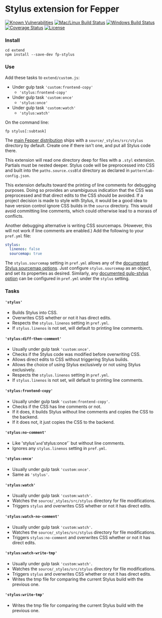 # Stylus extension for Fepper

[![Known Vulnerabilities][snyk-image]][snyk-url]
[![Mac/Linux Build Status][travis-image]][travis-url]
[![Windows Build Status][appveyor-image]][appveyor-url]
[![Coverage Status][coveralls-image]][coveralls-url]
[![License][license-image]][license-url]

### Install

```shell
cd extend
npm install --save-dev fp-stylus
```

### Use

Add these tasks to `extend/custom.js`:

* Under gulp task `'custom:frontend-copy'`
  * `'stylus:frontend-copy'`
* Under gulp task `'custom:once'`
  * `'stylus:once'`
* Under gulp task `'custom:watch'`
  * `'stylus:watch'`

On the command line:

```shell
fp stylus[:subtask]
```

The <a href="https://github.com/electric-eloquence/fepper" target="_blank">
main Fepper distribution</a> ships with a `source/_styles/src/stylus` directory 
by default. Create one if there isn't one, and put all Stylus code there.

This extension will read one directory deep for files with a `.styl` extension. 
Partials must be nested deeper. Stylus code will be preprocessed into CSS and 
built into the `paths.source.cssBld` directory as declared in 
`patternlab-config.json`.

This extension defaults toward the printing of line comments for debugging 
purposes. Doing so provides an unambiguous indication that the CSS was 
preprocessed and that direct edits to the CSS should be avoided. If a project 
decision is made to style with Stylus, it would be a good idea to have version 
control ignore CSS builds in the `source` directory. This would avoid committing 
line comments, which could otherwise lead to a morass of conflicts.

Another debugging alternative is writing CSS sourcemaps. (However, this will not 
work if line comments are enabled.) Add the following to 
your `pref.yml` file:

```yaml
stylus:
  linenos: false
  sourcemap: true
```

The `stylus.sourcemap` setting in `pref.yml` allows any of the 
<a href="http://stylus-lang.com/docs/sourcemaps.html" target="_blank">
documented Stylus sourcemap options</a>. Just configure `stylus.sourcemap` as an 
object, and set its properties as desired. Similarly, any 
<a href="https://github.com/stevelacy/gulp-stylus" target="_blank">
documented gulp-stylus option</a> can be configured in `pref.yml` under the 
`stylus` setting.

### Tasks

#### `'stylus'`
* Builds Stylus into CSS.
* Overwrites CSS whether or not it has direct edits.
* Respects the `stylus.linenos` setting in `pref.yml`.
* If `stylus.linenos` is not set, will default to printing line comments.

#### `'stylus:diff-then-comment'`
* Usually under gulp task `'custom:once'`.
* Checks if the Stylus code was modified before overwriting CSS.
* Allows direct edits to CSS without triggering Stylus builds.
* Allows the choice of using Stylus exclusively or not using Stylus exclusively.
* Respects the `stylus.linenos` setting in `pref.yml`.
* If `stylus.linenos` is not set, will default to printing line comments.

#### `'stylus:frontend-copy'`
* Usually under gulp task `'custom:frontend-copy'`.
* Checks if the CSS has line comments or not.
* If it does, it builds Stylus without line comments and copies the CSS to the backend.
* If it does not, it just copies the CSS to the backend.

#### `'stylus:no-comment'`
* Like 'stylus'` and `'stylus:once'` but without line comments.
* Ignores any `stylus.linenos` setting in `pref.yml`.

#### `'stylus:once'`
* Usually under gulp task `'custom:once'`.
* Same as `'stylus'`.

#### `'stylus:watch'`
* Usually under gulp task `'custom:watch'`.
* Watches the `source/_styles/src/stylus` directory for file modifications.
* Triggers `stylus` and overwrites CSS whether or not it has direct edits.

#### `'stylus:watch-no-comment'`
* Usually under gulp task `'custom:watch'`.
* Watches the `source/_styles/src/stylus` directory for file modifications.
* Triggers `stylus:no-comment` and overwrites CSS whether or not it has direct 
  edits.

#### `'stylus:watch-write-tmp'`
* Usually under gulp task `'custom:watch'`.
* Watches the `source/_styles/src/stylus` directory for file modifications.
* Triggers `stylus` and overwrites CSS whether or not it has direct edits.
* Writes the tmp file for comparing the current Stylus build with the previous 
  one.

#### `'stylus:write-tmp'`
* Writes the tmp file for comparing the current Stylus build with the previous 
  one.

[snyk-image]: https://snyk.io/test/github/electric-eloquence/fp-stylus/master/badge.svg
[snyk-url]: https://snyk.io/test/github/electric-eloquence/fp-stylus/master

[travis-image]: https://img.shields.io/travis/electric-eloquence/fp-stylus.svg?label=mac%20%26%20linux
[travis-url]: https://travis-ci.org/electric-eloquence/fp-stylus

[appveyor-image]: https://img.shields.io/appveyor/ci/e2tha-e/fp-stylus.svg?label=windows
[appveyor-url]: https://ci.appveyor.com/project/e2tha-e/fp-stylus

[coveralls-image]: https://img.shields.io/coveralls/electric-eloquence/fp-stylus/master.svg
[coveralls-url]: https://coveralls.io/r/electric-eloquence/fp-stylus

[license-image]: https://img.shields.io/github/license/electric-eloquence/fp-stylus.svg
[license-url]: https://raw.githubusercontent.com/electric-eloquence/fp-stylus/master/LICENSE
